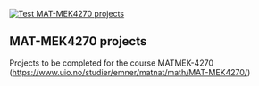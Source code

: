 [![Test MAT-MEK4270 projects](https://github.com/Oskar-Idland/MAT-MEK4270-Course-Projects/actions/workflows/matmek4270.yml/badge.svg)](https://github.com/Oskar-Idland/MAT-MEK4270-Course-Projects/actions/workflows/matmek4270.yml)

## MAT-MEK4270 projects

Projects to be completed for the course MATMEK-4270 (https://www.uio.no/studier/emner/matnat/math/MAT-MEK4270/)
